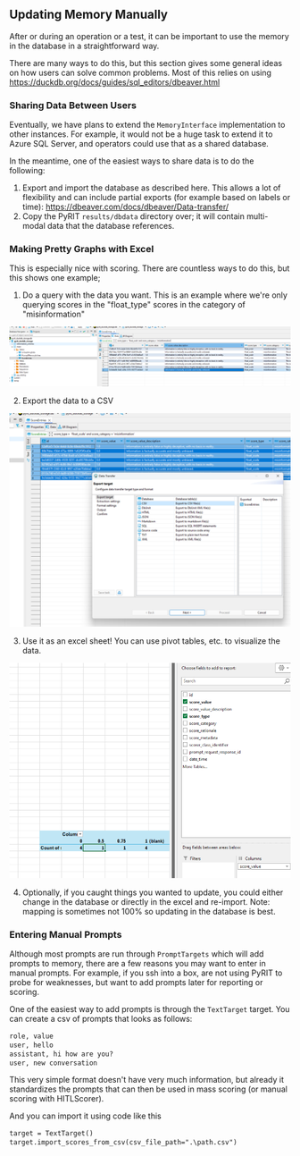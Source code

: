 ## Updating Memory Manually


After or during an operation or a test, it can be important to use the memory in the database in a straightforward way.

There are many ways to do this, but this section gives some general ideas on how users can solve common problems. Most of this relies on using https://duckdb.org/docs/guides/sql_editors/dbeaver.html


### Sharing Data Between Users

Eventually, we have plans to extend the `MemoryInterface` implementation to other instances. For example, it would not be a huge task to extend it to Azure SQL Server, and operators could use that as a shared database.

In the meantime, one of the easiest ways to share data is to do the following:

1. Export and import the database as described here. This allows a lot of flexibility and can include partial exports (for example based on labels or time):  https://dbeaver.com/docs/dbeaver/Data-transfer/
2. Copy the PyRIT `results/dbdata` directory over; it will contain multi-modal data that the database references.

### Making Pretty Graphs with Excel

This is especially nice with scoring. There are countless ways to do this, but this shows one example;

1. Do a query with the data you want. This is an example where we're only querying scores in the "float_type" scores in the category of "misinformation"

![scoring_1.png](../../../assets/scoring_1.png)

2. Export the data to a CSV

![scoring_2.png](../../../assets/scoring_2_export.png)

3. Use it as an excel sheet! You can use pivot tables, etc. to visualize the data.

![scoring_2.png](../../../assets/scoring_3_pivot.png)

4. Optionally, if you caught things you wanted to update, you could either change in the database or directly in the excel and re-import. Note: mapping is sometimes not 100% so updating in the database is best.

### Entering Manual Prompts

Although most prompts are run through `PromptTargets` which will add prompts to memory, there are a few reasons you may want to enter in manual prompts. For example, if you ssh into a box, are not using PyRIT to probe for weaknesses, but want to add prompts later for reporting or scoring.

One of the easiest way to add prompts is through the `TextTarget` target. You can create a csv of prompts that looks as follows:

```
role, value
user, hello
assistant, hi how are you?
user, new conversation
```

This very simple format doesn't have very much information, but already it standardizes the prompts that can then be used in mass scoring (or manual scoring with HITLScorer).

And you can import it using code like this

```
target = TextTarget()
target.import_scores_from_csv(csv_file_path=".\path.csv")
```
